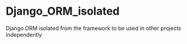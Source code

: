 # Django_ORM_isolated
Django ORM isolated from the framework to be used in other projects independently

